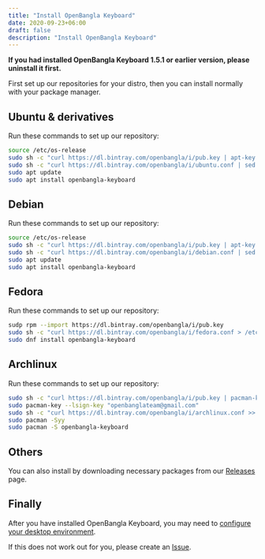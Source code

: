 ```yaml
---
title: "Install OpenBangla Keyboard"
date: 2020-09-23+06:00
draft: false
description: "Install OpenBangla Keyboard"
---
```


**If you had installed OpenBangla Keyboard 1.5.1 or earlier version, please uninstall it first.**

First set up our repositories for your distro, then you can install normally with your package manager.

## Ubuntu & derivatives
Run these commands to set up our repository:
```bash
source /etc/os-release
sudo sh -c "curl https://dl.bintray.com/openbangla/i/pub.key | apt-key add -"
sudo sh -c "curl https://dl.bintray.com/openbangla/i/ubuntu.conf | sed s/@NAME@/$UBUNTU_CODENAME/ > /etc/apt/sources.list.d/openbangla.list"
sudo apt update
sudo apt install openbangla-keyboard
```

## Debian
Run these commands to set up our repository:
```bash
source /etc/os-release
sudo sh -c "curl https://dl.bintray.com/openbangla/i/pub.key | apt-key add -"
sudo sh -c "curl https://dl.bintray.com/openbangla/i/debian.conf | sed s/@NAME@/$VERSION_CODENAME/ > /etc/apt/sources.list.d/openbangla.list"
sudo apt update
sudo apt install openbangla-keyboard
```

## Fedora
Run these commands to set up our repository:
```bash
sudp rpm --import https://dl.bintray.com/openbangla/i/pub.key
sudo sh -c "curl https://dl.bintray.com/openbangla/i/fedora.conf > /etc/yum.repos.d/openbangla.repo"
sudo dnf install openbangla-keyboard
```

## Archlinux
Run these commands to set up our repository:
```bash
sudo sh -c "curl https://dl.bintray.com/openbangla/i/pub.key | pacman-key -a -"
sudo pacman-key --lsign-key "openbanglateam@gmail.com"
sudo sh -c "curl https://dl.bintray.com/openbangla/i/archlinux.conf >> /etc/pacman.conf"
sudo pacman -Syy
sudo pacman -S openbangla-keyboard
```

## Others
You can also install by downloading necessary packages from our [Releases](https://github.com/OpenBangla/OpenBangla-Keyboard/releases) page.

## Finally
After you have installed OpenBangla Keyboard, you may need to [configure your desktop environment](https://github.com/OpenBangla/OpenBangla-Keyboard/wiki/Configuring-Environment).

If this does not work out for you, please create an [Issue](https://github.com/OpenBangla/OpenBangla-Keyboard/issues).


